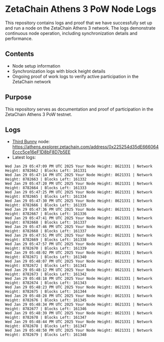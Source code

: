 # ZetaChain Athens 3 PoW Node Logs
This repository contains logs and proof that we have successfully set up and run a node on the ZetaChain Athens 3 network. The logs demonstrate continuous node operation, including synchronization details and performance.

## Contents
- Node setup information
- Synchronization logs with block height details
- Ongoing proof of work logs to verify active participation in the ZetaChain network

## Purpose
This repository serves as documentation and proof of participation in the ZetaChain Athens 3 PoW testnet.

## Logs

- [Third Bunny](https://thirdbunny.xyz/) node: https://athens.explorer.zetachain.com/address/0x225254d35dE666064Eccc5ce16eF1D8bF8D7b5EE
- Latest logs:
```
Wed Jan 29 05:47:09 PM UTC 2025 Your Node Height: 8621331 | Network Height: 8782662 | Blocks Left: 161331
Wed Jan 29 05:47:14 PM UTC 2025 Your Node Height: 8621331 | Network Height: 8782663 | Blocks Left: 161332
Wed Jan 29 05:47:20 PM UTC 2025 Your Node Height: 8621331 | Network Height: 8782664 | Blocks Left: 161333
Wed Jan 29 05:47:25 PM UTC 2025 Your Node Height: 8621331 | Network Height: 8782665 | Blocks Left: 161334
Wed Jan 29 05:47:30 PM UTC 2025 Your Node Height: 8621331 | Network Height: 8782666 | Blocks Left: 161335
Wed Jan 29 05:47:36 PM UTC 2025 Your Node Height: 8621331 | Network Height: 8782667 | Blocks Left: 161336
Wed Jan 29 05:47:41 PM UTC 2025 Your Node Height: 8621331 | Network Height: 8782668 | Blocks Left: 161337
Wed Jan 29 05:47:46 PM UTC 2025 Your Node Height: 8621331 | Network Height: 8782668 | Blocks Left: 161337
Wed Jan 29 05:47:51 PM UTC 2025 Your Node Height: 8621331 | Network Height: 8782669 | Blocks Left: 161338
Wed Jan 29 05:47:57 PM UTC 2025 Your Node Height: 8621331 | Network Height: 8782670 | Blocks Left: 161339
Wed Jan 29 05:48:02 PM UTC 2025 Your Node Height: 8621331 | Network Height: 8782671 | Blocks Left: 161340
Wed Jan 29 05:48:07 PM UTC 2025 Your Node Height: 8621331 | Network Height: 8782672 | Blocks Left: 161341
Wed Jan 29 05:48:12 PM UTC 2025 Your Node Height: 8621331 | Network Height: 8782673 | Blocks Left: 161342
Wed Jan 29 05:48:18 PM UTC 2025 Your Node Height: 8621331 | Network Height: 8782674 | Blocks Left: 161343
Wed Jan 29 05:48:23 PM UTC 2025 Your Node Height: 8621331 | Network Height: 8782675 | Blocks Left: 161344
Wed Jan 29 05:48:28 PM UTC 2025 Your Node Height: 8621331 | Network Height: 8782676 | Blocks Left: 161345
Wed Jan 29 05:48:34 PM UTC 2025 Your Node Height: 8621331 | Network Height: 8782677 | Blocks Left: 161346
Wed Jan 29 05:48:39 PM UTC 2025 Your Node Height: 8621331 | Network Height: 8782678 | Blocks Left: 161347
Wed Jan 29 05:48:44 PM UTC 2025 Your Node Height: 8621331 | Network Height: 8782678 | Blocks Left: 161347
Wed Jan 29 05:48:50 PM UTC 2025 Your Node Height: 8621331 | Network Height: 8782679 | Blocks Left: 161348
```
